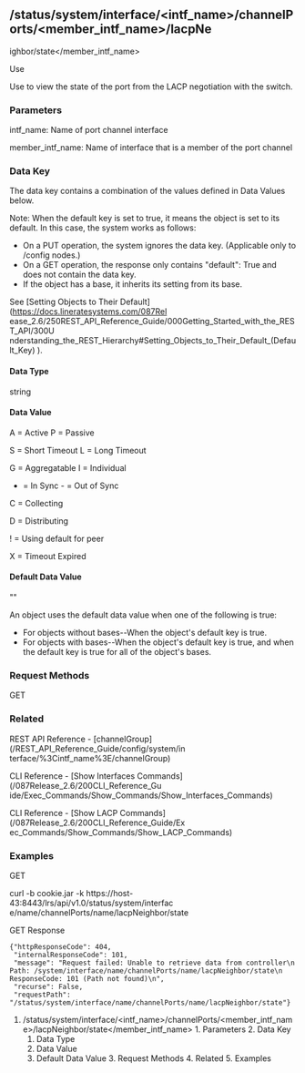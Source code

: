 ## /status/system/interface/<intf_name>/channelPorts/<member_intf_name>/lacpNe
ighbor/state</member_intf_name>

Use

Use to view the state of the port from the LACP negotiation with the switch.

### Parameters

intf_name: Name of port channel interface

member_intf_name: Name of interface that is a member of the port channel

### Data Key

The data key contains a combination of the values defined in Data Values
below.

Note: When the default key is set to true, it means the object is set to its
default. In this case, the system works as follows:

  * On a PUT operation, the system ignores the data key. (Applicable only to /config nodes.)
  * On a GET operation, the response only contains "default": True and does not contain the data key.
  * If the object has a base, it inherits its setting from its base.

See [Setting Objects to Their Default](https://docs.lineratesystems.com/087Rel
ease_2.6/250REST_API_Reference_Guide/000Getting_Started_with_the_REST_API/300U
nderstanding_the_REST_Hierarchy#Setting_Objects_to_Their_Default_(Default_Key)
).

#### Data Type

string

#### Data Value

A = Active P = Passive

S = Short Timeout L = Long Timeout

G = Aggregatable I = Individual

+ = In Sync - = Out of Sync

C = Collecting

D = Distributing

! = Using default for peer

X = Timeout Expired

#### Default Data Value

""

An object uses the default data value when one of the following is true:

  * For objects without bases--When the object's default key is true.
  * For objects with bases--When the object's default key is true, and when the default key is true for all of the object's bases.

### Request Methods

GET

### Related

REST API Reference - [channelGroup](/REST_API_Reference_Guide/config/system/in
terface/%3Cintf_name%3E/channelGroup)

CLI Reference - [Show Interfaces Commands](/087Release_2.6/200CLI_Reference_Gu
ide/Exec_Commands/Show_Commands/Show_Interfaces_Commands)

CLI Reference - [Show LACP Commands](/087Release_2.6/200CLI_Reference_Guide/Ex
ec_Commands/Show_Commands/Show_LACP_Commands)

### Examples

GET

curl -b cookie.jar -k https://host-43:8443/lrs/api/v1.0/status/system/interfac
e/name/channelPorts/name/lacpNeighbor/state

GET Response

    
    {"httpResponseCode": 404,
     "internalResponseCode": 101,
     "message": "Request failed: Unable to retrieve data from controller\n  Path: /system/interface/name/channelPorts/name/lacpNeighbor/state\n  ResponseCode: 101 (Path not found)\n",
     "recurse": False,
     "requestPath": "/status/system/interface/name/channelPorts/name/lacpNeighbor/state"}
    

  1. /status/system/interface/<intf_name>/channelPorts/<member_intf_name>/lacpNeighbor/state</member_intf_name>
    1. Parameters
    2. Data Key
      1. Data Type
      2. Data Value
      3. Default Data Value
    3. Request Methods
    4. Related
    5. Examples

